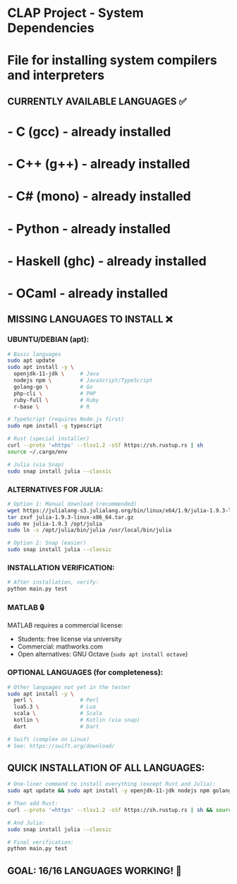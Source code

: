 # CLAP Project - System Dependencies
# File for installing system compilers and interpreters

## CURRENTLY AVAILABLE LANGUAGES ✅
# - C (gcc) - already installed
# - C++ (g++) - already installed  
# - C# (mono) - already installed
# - Python - already installed
# - Haskell (ghc) - already installed
# - OCaml - already installed

## MISSING LANGUAGES TO INSTALL ❌

### UBUNTU/DEBIAN (apt):
```bash
# Basic languages
sudo apt update
sudo apt install -y \
  openjdk-11-jdk \     # Java
  nodejs npm \         # JavaScript/TypeScript  
  golang-go \          # Go
  php-cli \            # PHP
  ruby-full \          # Ruby
  r-base \             # R

# TypeScript (requires Node.js first)
sudo npm install -g typescript

# Rust (special installer)
curl --proto '=https' --tlsv1.2 -sSf https://sh.rustup.rs | sh
source ~/.cargo/env

# Julia (via Snap)
sudo snap install julia --classic
```

### ALTERNATIVES FOR JULIA:
```bash
# Option 1: Manual download (recommended)
wget https://julialang-s3.julialang.org/bin/linux/x64/1.9/julia-1.9.3-linux-x86_64.tar.gz
tar zxvf julia-1.9.3-linux-x86_64.tar.gz
sudo mv julia-1.9.3 /opt/julia
sudo ln -s /opt/julia/bin/julia /usr/local/bin/julia

# Option 2: Snap (easier)
sudo snap install julia --classic
```

### INSTALLATION VERIFICATION:
```bash
# After installation, verify:
python main.py test
```

### MATLAB 🔒
MATLAB requires a commercial license:
- Students: free license via university
- Commercial: mathworks.com
- Open alternatives: GNU Octave (`sudo apt install octave`)

### OPTIONAL LANGUAGES (for completeness):
```bash
# Other languages not yet in the tester
sudo apt install -y \
  perl \               # Perl
  lua5.3 \             # Lua  
  scala \              # Scala
  kotlin \             # Kotlin (via snap)
  dart                 # Dart

# Swift (complex on Linux)
# See: https://swift.org/download/
```

## QUICK INSTALLATION OF ALL LANGUAGES:
```bash
# One-liner command to install everything (except Rust and Julia):
sudo apt update && sudo apt install -y openjdk-11-jdk nodejs npm golang-go php-cli ruby-full r-base && sudo npm install -g typescript

# Then add Rust:
curl --proto '=https' --tlsv1.2 -sSf https://sh.rustup.rs | sh && source ~/.cargo/env

# And Julia:
sudo snap install julia --classic

# Final verification:
python main.py test
```

## GOAL: 16/16 LANGUAGES WORKING! 🎯